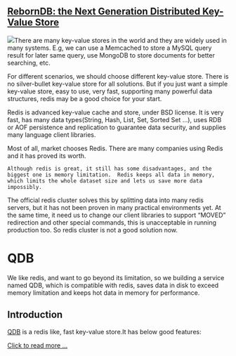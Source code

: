 ## [RebornDB: the Next Generation Distributed Key-Value Store](/blog/2015/7/8/reborndb-the-next-generation-distributed-key-value-store.html)

    

    

![](https://lh3.googleusercontent.com/JX8mA9Itr73bazA4n43O54TGL5qDWmnzaF8hQXph_kWSoQArwpZKRB1pKoX3HQDggFHLs53g_aU7Vp8y1nuufj_n2ZxGTRm_R05C3rOp3xMaBfv5mrcEOt5-A4hS-WkTyZAFhNw)There are many key-value stores in the world and they are widely used in many systems. E.g, we can use a Memcached to store a MySQL query result for later same query, use MongoDB to store documents for better searching, etc.

For different scenarios, we should choose different key-value store. There is no silver-bullet key-value store for all solutions. But if you just want a simple key-value store, easy to use, very fast, supporting many powerful data structures, redis may be a good choice for your start.  

Redis is advanced key-value cache and store, under BSD license. It is very fast, has many data types(String, Hash, List, Set, Sorted Set …), uses RDB or AOF persistence and replication to guarantee data security, and supplies many language client libraries.

Most of all, market chooses Redis. There are many companies using Redis and it has proved its worth.

    Although redis is great, it still has some disadvantages, and the biggest one is memory limitation.  Redis keeps all data in memory, which limits the whole dataset size and lets us save more data impossibly.    

The official redis cluster solves this by splitting data into many redis servers, but it has not been proven in many practical environments yet. At the same time, it need us to change our client libraries to support “MOVED” redirection and other special commands, this is unacceptable in running production too. So redis cluster is not a good solution now.

# QDB

We like redis, and want to go beyond its limitation, so we building a service named QDB, which is compatible with redis, saves data in disk to exceed memory limitation and keeps hot data in memory for performance.

## Introduction

[QDB](https://github.com/reborndb/qdb) is a redis like, fast key-value store.It has below good features:

[Click to read more ...](/blog/2015/7/8/reborndb-the-next-generation-distributed-key-value-store.html)

    